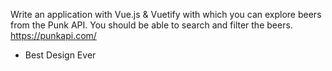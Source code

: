 Write an application with Vue.js & Vuetify with which you can explore beers from the Punk API. You should be able to search and filter the beers. https://punkapi.com/
- Best Design Ever
